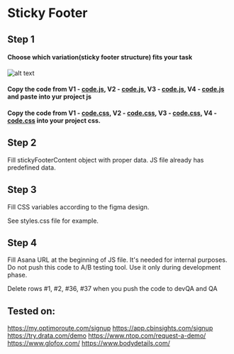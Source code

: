 # Sticky Footer

## Step 1

#### Choose which variation(sticky footer structure) fits your task 

![alt text](design.png)

#### Copy the code from V1 - [code.js](./V1/code.js), V2 - [code.js](./V2/code.js), V3 - [code.js](./V3/code.js), V4 - [code.js](./V4/code.js) and paste into yur project js

#### Copy the code from V1 - [code.css](./V1/code.css), V2 - [code.css](./V2/code.css), V3 - [code.css](./V3/code.css), V4 - [code.css](./V4/code.css) into your project css.

## Step 2

Fill stickyFooterContent object with proper data. JS file already has predefined data.

## Step 3

Fill CSS variables according to the figma design.

See styles.css file for example.

## Step 4

Fill Asana URL at the beginning of JS file. It's needed for internal purposes. Do not push this code to A/B testing tool. Use it only during development phase.

Delete rows #1, #2, #36, #37 when you push the code to devQA and QA

## Tested on:

https://my.optimoroute.com/signup
https://app.cbinsights.com/signup
https://try.drata.com/demo
https://www.ntop.com/request-a-demo/
https://www.glofox.com/
https://www.bodydetails.com/